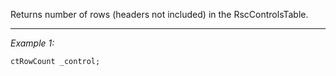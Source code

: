 Returns number of rows (headers not included) in the RscControlsTable.


---
*Example 1:*
```sqf
ctRowCount _control;
```